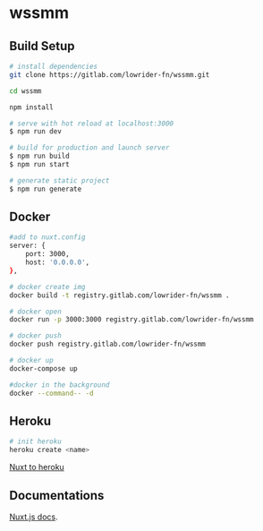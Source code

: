 # wssmm

## Build Setup

```bash
# install dependencies
git clone https://gitlab.com/lowrider-fn/wssmm.git

cd wssmm

npm install

# serve with hot reload at localhost:3000
$ npm run dev

# build for production and launch server
$ npm run build
$ npm run start

# generate static project
$ npm run generate
```

## Docker

```bash
#add to nuxt.config
server: {
    port: 3000,
    host: '0.0.0.0',
},

# docker create img
docker build -t registry.gitlab.com/lowrider-fn/wssmm .

# docker open
docker run -p 3000:3000 registry.gitlab.com/lowrider-fn/wssmm

# docker push
docker push registry.gitlab.com/lowrider-fn/wssmm

# docker up
docker-compose up

#docker in the background
docker --command-- -d
```


## Heroku

```bash
# init heroku 
heroku create <name>
```
[Nuxt to heroku](https://ru.nuxtjs.org/faq/heroku-deployment/)
## Documentations
[Nuxt.js docs](https://nuxtjs.org).
